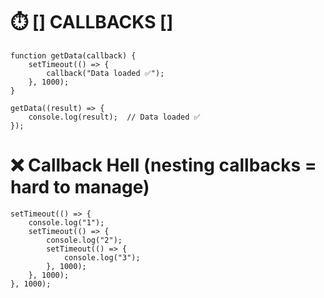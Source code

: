 # ⏱️ [] CALLBACKS []

    function getData(callback) {
        setTimeout(() => {
            callback("Data loaded ✅");
        }, 1000);
    }
    
    getData((result) => {
        console.log(result);  // Data loaded ✅
    });

# ❌ Callback Hell (nesting callbacks = hard to manage)

    setTimeout(() => {
        console.log("1");
        setTimeout(() => {
            console.log("2");
            setTimeout(() => {
                console.log("3");
            }, 1000);
        }, 1000);
    }, 1000);
